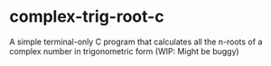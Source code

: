 # complex-trig-root-c
A simple terminal-only C program that calculates all the n-roots of a complex number in trigonometric form (WIP: Might be buggy)
